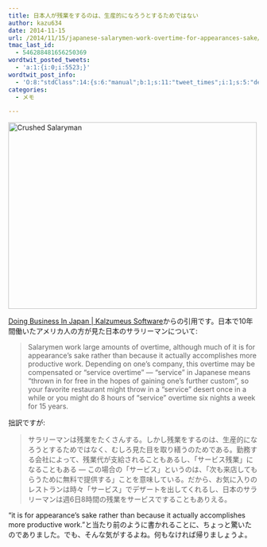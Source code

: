 ```yaml
---
title: 日本人が残業をするのは、生産的になろうとするためではない
author: kazu634
date: 2014-11-15
url: /2014/11/15/japanese-salarymen-work-overtime-for-appearances-sake/
tmac_last_id:
  - 546288481656250369
wordtwit_posted_tweets:
  - 'a:1:{i:0;i:5523;}'
wordtwit_post_info:
  - 'O:8:"stdClass":14:{s:6:"manual";b:1;s:11:"tweet_times";i:1;s:5:"delay";s:1:"0";s:7:"enabled";s:1:"1";s:10:"separation";i:60;s:7:"version";s:3:"3.7";s:14:"tweet_template";s:142:"ブログに新しい記事を投稿したよ: 日本人が残業をするのは、生産的になろうとするためではな…  - [link] ";s:6:"status";i:2;s:6:"result";a:0:{}s:13:"tweet_counter";i:3;s:13:"tweet_log_ids";a:2:{i:0;i:5521;i:1;i:5523;}s:9:"hash_tags";a:0:{}s:8:"accounts";a:1:{i:0;s:7:"kazu634";}s:4:"text";s:161:"ブログに新しい記事を投稿したよ: 日本人が残業をするのは、生産的になろうとするためではな…  - http://tinyurl.com/nw83k9r";}'
categories:
  - メモ

---
```

<a href="https://www.flickr.com/photos/zenzenok/24820832" onclick="__gaTracker('send', 'event', 'outbound-article', 'https://www.flickr.com/photos/zenzenok/24820832', '');" title="Crushed Salaryman by ZenzenOK, on Flickr"><img class="aligncenter" src="https://farm1.staticflickr.com/23/24820832_03c464b408.jpg" alt="Crushed Salaryman" width="500" height="375" /></a>

<a href="http://www.kalzumeus.com/2014/11/07/doing-business-in-japan/" onclick="__gaTracker('send', 'event', 'outbound-article', 'http://www.kalzumeus.com/2014/11/07/doing-business-in-japan/', 'Doing Business In Japan | Kalzumeus Software');">Doing Business In Japan | Kalzumeus Software</a>からの引用です。日本で10年間働いたアメリカ人の方が見た日本のサラリーマンについて:

> Salarymen work large amounts of overtime, although much of it is for appearance’s sake rather than because it actually accomplishes more productive work. Depending on one’s company, this overtime may be compensated or “service overtime” — “service” in Japanese means “thrown in for free in the hopes of gaining one’s further custom”, so your favorite restaurant might throw in a “service” desert once in a while or you might do 8 hours of “service” overtime six nights a week for 15 years.

拙訳ですが:

> サラリーマンは残業をたくさんする。しかし残業をするのは、生産的になろうとするためではなく、むしろ見た目を取り繕うのためである。勤務する会社によって、残業代が支給されることもあるし、「サービス残業」になることもある &#8212; この場合の「サービス」というのは、「次も来店してもらうために無料で提供する」ことを意味している。だから、お気に入りのレストランは時々「サービス」でデザートを出してくれるし、日本のサラリーマンは週6日8時間の残業をサービスですることもありえる。

&#8220;it is for appearance&#8217;s sake rather than because it actually accomplishes more productive work.&#8221;と当たり前のように書かれることに、ちょっと驚いたのでありました。でも、そんな気がするよね。何もなければ帰りましょうよ。